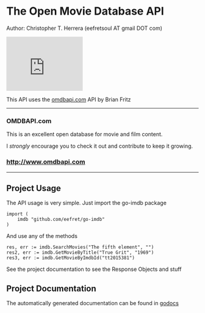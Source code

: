 The Open Movie Database API
=======

Author: Christopher T. Herrera (eefretsoul AT gmail DOT com)

<iframe src="http://githubbadge.appspot.com/eefret" style="border: 0;height: 142px;width: 200px;overflow: hidden;" frameBorder="0"></iframe>

This API uses the [omdbapi.com](http://omdbapi.com/) API by Brian Fritz

***
### OMDBAPI.com
This is an excellent open database for movie and film content.

I *strongly* encourage you to check it out and contribute to keep it growing.

### http://www.omdbapi.com
***
Project Usage
-------------
The API usage is very simple. Just import the go-imdb package

	import (
		imdb "github.com/eefret/go-imdb"
	)

And use any of the methods 

	res, err := imdb.SearchMovies("The fifth element", "")
	res2, err := imdb.GetMovieByTitle("True Grit", "1969")
	res3, err := imdb.GetMovieByImdbId("tt2015381")

See the project documentation to see the Response Objects and stuff

Project Documentation
---------------------
The automatically generated documentation can be found in [godocs](http://godoc.org/github.com/eefret/go-imdb)
